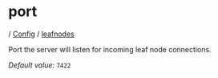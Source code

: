 # port

/ [Config](../../README.md) / [leafnodes](../README.md) 

Port the server will listen for incoming leaf node
connections.

*Default value*: `7422`
